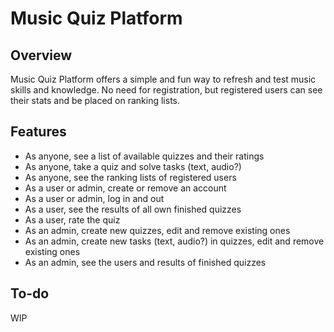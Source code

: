 # Music Quiz Platform

## Overview

Music Quiz Platform offers a simple and fun way to refresh and test music skills and knowledge. No need for registration, but registered users can see their stats and be placed on ranking lists.

## Features

- As anyone, see a list of available quizzes and their ratings
- As anyone, take a quiz and solve tasks (text, audio?)
- As anyone, see the ranking lists of registered users
- As a user or admin, create or remove an account
- As a user or admin, log in and out
- As a user, see the results of all own finished quizzes
- As a user, rate the quiz
- As an admin, create new quizzes, edit and remove existing ones
- As an admin, create new tasks (text, audio?) in quizzes, edit and remove existing ones
- As an admin, see the users and results of finished quizzes

## To-do

WIP


